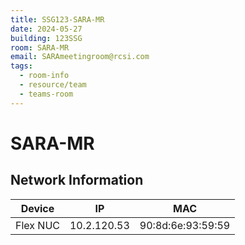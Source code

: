 ```yaml
---
title: SSG123-SARA-MR
date: 2024-05-27
building: 123SSG
room: SARA-MR
email: SARAmeetingroom@rcsi.com
tags:
  - room-info
  - resource/team
  - teams-room
---
```


# SARA-MR

## Network Information

Device         | IP           | MAC
-------------- | ------------ | -----------------
Flex NUC       | 10.2.120.53  | 90:8d:6e:93:59:59